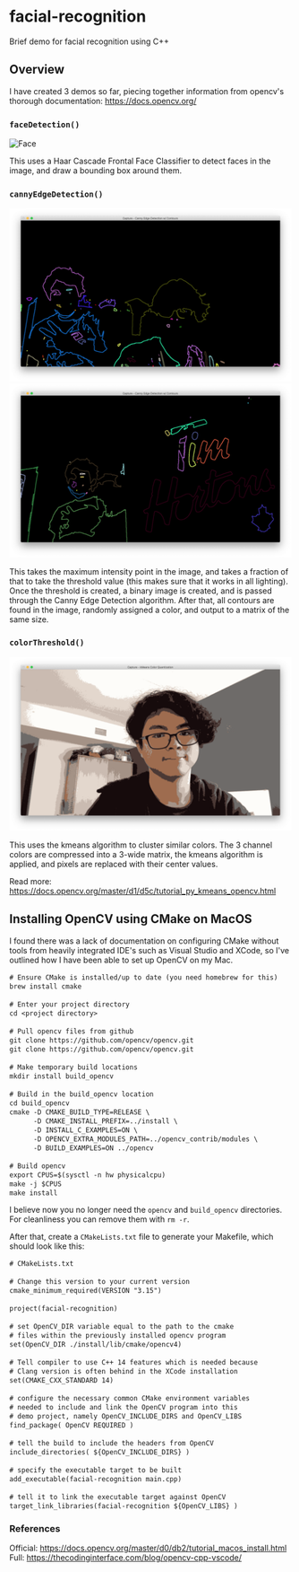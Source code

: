 # facial-recognition
Brief demo for facial recognition using C++

## Overview

I have created 3 demos so far, piecing together information from opencv's thorough documentation: https://docs.opencv.org/

### `faceDetection()`
![Face](docs/Face.png)

This uses a Haar Cascade Frontal Face Classifier to detect faces in the image, and draw a bounding box around them.

### `cannyEdgeDetection()`
![Canny1](docs/Canny1.png)
![Canny1](docs/Canny2.png)

This takes the maximum intensity point in the image, and takes a fraction of that to take the threshold value (this makes sure that it works in all lighting). Once the threshold is created, a binary image is created, and is passed through the Canny Edge Detection algorithm. After that, all contours are found in the image, randomly assigned a color, and output to a matrix of the same size.

### `colorThreshold()`
![kmeans](docs/kmeans.png)

This uses the kmeans algorithm to cluster similar colors. The 3 channel colors are compressed into a 3-wide matrix, the kmeans algorithm is applied, and pixels are replaced with their center values.

Read more: https://docs.opencv.org/master/d1/d5c/tutorial_py_kmeans_opencv.html

## Installing OpenCV using CMake on MacOS

I found there was a lack of documentation on configuring CMake without tools from heavily integrated IDE's such as Visual Studio and XCode, so I've outlined how I have been able to set up OpenCV on my Mac.  

```
# Ensure CMake is installed/up to date (you need homebrew for this)
brew install cmake

# Enter your project directory
cd <project directory>

# Pull opencv files from github
git clone https://github.com/opencv/opencv.git
git clone https://github.com/opencv/opencv.git

# Make temporary build locations
mkdir install build_opencv

# Build in the build_opencv location
cd build_opencv
cmake -D CMAKE_BUILD_TYPE=RELEASE \
      -D CMAKE_INSTALL_PREFIX=../install \
      -D INSTALL_C_EXAMPLES=ON \
      -D OPENCV_EXTRA_MODULES_PATH=../opencv_contrib/modules \
      -D BUILD_EXAMPLES=ON ../opencv

# Build opencv
export CPUS=$(sysctl -n hw physicalcpu)
make -j $CPUS
make install
```

I believe now you no longer need the `opencv` and `build_opencv` directories. For cleanliness you can remove them with `rm -r`.  

After that, create a `CMakeLists.txt` file to generate your Makefile, which should look like this:
```
# CMakeLists.txt

# Change this version to your current version
cmake_minimum_required(VERSION "3.15")

project(facial-recognition)

# set OpenCV_DIR variable equal to the path to the cmake
# files within the previously installed opencv program
set(OpenCV_DIR ./install/lib/cmake/opencv4)

# Tell compiler to use C++ 14 features which is needed because
# Clang version is often behind in the XCode installation
set(CMAKE_CXX_STANDARD 14)

# configure the necessary common CMake environment variables
# needed to include and link the OpenCV program into this
# demo project, namely OpenCV_INCLUDE_DIRS and OpenCV_LIBS
find_package( OpenCV REQUIRED )

# tell the build to include the headers from OpenCV
include_directories( ${OpenCV_INCLUDE_DIRS} )

# specify the executable target to be built
add_executable(facial-recognition main.cpp)

# tell it to link the executable target against OpenCV
target_link_libraries(facial-recognition ${OpenCV_LIBS} )
```

### References

Official: https://docs.opencv.org/master/d0/db2/tutorial_macos_install.html  
Full: https://thecodinginterface.com/blog/opencv-cpp-vscode/
